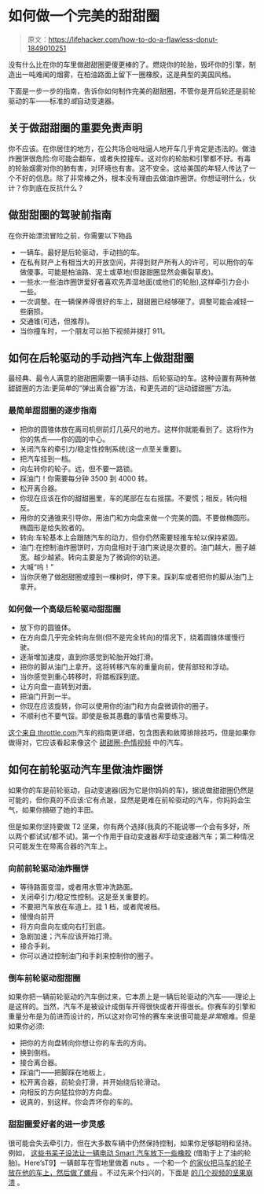 # 如何做一个完美的甜甜圈

> 原文：<https://lifehacker.com/how-to-do-a-flawless-donut-1849010251>

没有什么比在你的车里做甜甜圈更傻更棒的了。燃烧你的轮胎，毁坏你的引擎，制造出一吨难闻的烟雾，在柏油路面上留下一圈橡胶，这是典型的美国风格。



下面是一步一步的指南，告诉你如何制作完美的甜甜圈，不管你是开后轮还是前轮驱动的车——标准的*或*自动变速器。

## 关于做甜甜圈的重要免责声明

你不应该。在你居住的地方，在公共场合咄咄逼人地开车几乎肯定是违法的。做油炸圈饼很危险:你可能会翻车，或者失控撞车。这对你的轮胎和引擎都不好。有毒的轮胎烟雾对你的肺有害，对环境也有害。这不安全。这给美国的年轻人传达了一个不好的信息。除了非常棒之外，根本没有理由去做油炸圈饼。你想证明什么，伙计？你到底在反抗什么？

## **做甜甜圈的驾驶前指南**

在你开始漂流冒险之前，你需要以下物品

*   一辆车。最好是后轮驱动，手动挡的车。
*   在私有财产上有相当大的开放空间，并得到财产所有人的许可，可以用你的车做傻事。可能是柏油路、泥土或草地(但甜甜圈显然会撕裂草皮)。
*   一些水:一些油炸圈饼爱好者喜欢先弄湿地面(或他们的轮胎),这样牵引力会小一些。
*   一次调整。在一辆保养得很好的车上，甜甜圈已经够硬了。调整可能会减轻一些磨损。
*   交通锥(可选，但推荐)。
*   当你撞车时，一个朋友可以拍下视频并拨打 911。

## **如何在后轮驱动的手动挡汽车上做甜甜圈**

最经典、最令人满意的甜甜圈需要一辆手动挡、后轮驱动的车。这种设置有两种做甜甜圈的方法:更简单的“弹出离合器”方法，和更先进的“运动甜甜圈”方法。

### **最简单甜甜圈的逐步指南**

*   把你的圆锥体放在离司机侧前灯几英尺的地方。这样你就能看到了。这将作为你的焦点——你的圆的中心。
*   关闭汽车的牵引力/稳定性控制系统(这一点至关重要)。
*   把汽车挂到一档。
*   向左转你的轮子。远，但不要一路锁。
*   踩油门！你需要每分钟 3500 到 4000 转。
*   松开离合器。
*   你现在应该在你的甜甜圈里，车的尾部在左右摇摆。不要慌；相反，转向相反。
*   用你的交通锥来引导你，用油门和方向盘来做一个完美的圆。不要做椭圆形。椭圆形是给失败者的。
*   转向:车轮基本上会跟随汽车的动力，但你仍然需要轻推车轮以保持紧固。
*   油门:在控制油炸圈饼时，方向盘相对于油门来说是次要的。油门越大，圈子越宽。越少越紧。转向主要是为了微调你的轨道。
*   大喊“呜！”
*   当你厌倦了做甜甜圈或撞到一棵树时，停下来。踩刹车或者把你的脚从油门上拿开。

### **如何做一个高级后轮驱动甜甜圈**

*   放下你的圆锥体。
*   在方向盘几乎完全转向左侧(但不是完全转向)的情况下，绕着圆锥体缓慢行驶。
*   逐渐增加速度，直到你感觉到轮胎开始打滑。
*   把你的脚从油门上拿开。这将转移汽车的重量向前，使背部轻和浮动。
*   当你感觉到重心转移时，将踏板踩到底。
*   让方向盘一直转到对面。
*   把油门开到一半。
*   你现在应该旋转，你可以使用你的油门和方向盘微调你的圈子。
*   不顺利也不要气馁。即使是极其愚蠢的事情也需要练习。

[这个来自 throttle.com](https://www.carthrottle.com/post/aj73b9g/)汽车的指南更详细，包含图表和故障排除技巧，但是如果你做得对，它应该看起来像这个 [甜甜圈-色情视频](http://If%20you%E2%80%99re%20doing%20it%20right%20it%20looks%20like%20this%20Doughnut%20porn%20video.%20https://www.youtube.com/watch?v=8rFNRri8-TI) 中的汽车。

## **如何在前轮驱动汽车里做油炸圈饼**

如果你的车是前轮驱动，自动变速器(因为它是你妈妈的车)，据说做甜甜圈仍然是可能的，但你真的不应该:它有点跛，显然是更难在前轮驱动的汽车，你妈妈会生气，如果你搞砸了她的丰田。

但是如果你坚持要做 T2 坚果，你有两个选择(我真的不能说哪一个会有多好，所以两个都试试/都不试)。第一个作用于自动变速器*和*手动变速器汽车；第二种情况只可能发生在带离合器的汽车上。

### 向前前轮驱动油炸圈饼

*   等待路面变湿，或者用水管冲洗路面。
*   关闭牵引力/稳定性控制。这是至关重要的。
*   不要把汽车放在车道上。挂 1 档，或者爬坡档。
*   慢慢向前开
*   将方向盘向左或向右打到底。
*   急剧加速；汽车应该开始打滑。
*   接合手刹。
*   你可以通过控制油门和手刹来控制你的圈子。

### **倒车前轮驱动甜甜圈**

如果你把一辆前轮驱动的汽车倒过来，它本质上是一辆后轮驱动的汽车——理论上是这样的。当然，汽车不是被设计成倒车开得很快或者开得很长。你赛车的引擎和重量分布是为前进而设计的，所以这对你可怜的赛车来说很可能是*非常*艰难。但是如果你必须:

*   把你的方向盘转向你想让你的车去的方向。
*   换到倒档。
*   接合离合器。
*   踩油门——把脚踩在地板上，
*   松开离合器，前轮会打滑，并开始绕后轮滑动。
*   向相反的方向猛拉你的方向盘。
*   说真的，别这样。你会弄坏你的车的。

### **甜甜圈爱好者的进一步灵感**

很可能会失去牵引力，但在大多数车辆中仍然保持控制，如果你足够聪明和坚持。例如， [这些书呆子设法让一辆电动 Smart 汽车放下一些橡胶](https://www.youtube.com/watch?v=lvIfTDeolHY) (借助于上了油的轮胎)。Here’sT9】一辆邮车在雪地里做着 nuts 。一个和一个 [的家伙把马车的轮子放在他的车上，然后做了螺母](https://www.youtube.com/watch?v=2SRLBQ8trhk) 。不过先来个扫兴的，下面是 [的几个视频](https://www.youtube.com/watch?v=umMmtjfyvGc)[的坚果](https://www.youtube.com/watch?v=34GoWVM6kdI)[崩溃](https://www.youtube.com/shorts/spQsOWGyb6Q) 。